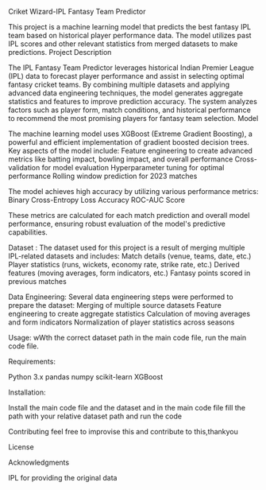 Criket Wizard-IPL Fantasy Team Predictor

This project is a machine learning model that predicts the best fantasy IPL team based on historical player performance data. The model utilizes past IPL scores and other relevant statistics from merged datasets to make predictions.
Project Description

The IPL Fantasy Team Predictor leverages historical Indian Premier League (IPL) data to forecast player performance and assist in selecting optimal fantasy cricket teams. By combining multiple datasets and applying advanced data engineering techniques, the model generates aggregate statistics and features to improve prediction accuracy. The system analyzes factors such as player form, match conditions, and historical performance to recommend the most promising players for fantasy team selection.
Model

The machine learning model uses XGBoost (Extreme Gradient Boosting), a powerful and efficient implementation of gradient boosted decision trees. Key aspects of the model include:
Feature engineering to create advanced metrics like batting impact, bowling impact, and overall performance
Cross-validation for model evaluation
Hyperparameter tuning for optimal performance
Rolling window prediction for 2023 matches

The model achieves high accuracy by utilizing various performance metrics:
Binary Cross-Entropy Loss
Accuracy
ROC-AUC Score

These metrics are calculated for each match prediction and overall model performance, ensuring robust evaluation of the model's predictive capabilities.


Dataset :
The dataset used for this project is a result of merging multiple IPL-related datasets and includes:
Match details (venue, teams, date, etc.)
Player statistics (runs, wickets, economy rate, strike rate, etc.)
Derived features (moving averages, form indicators, etc.)
Fantasy points scored in previous matches



Data Engineering:
Several data engineering steps were performed to prepare the dataset:
Merging of multiple source datasets
Feature engineering to create aggregate statistics
Calculation of moving averages and form indicators
Normalization of player statistics across seasons


Usage:
wWth the correct dataset path in the main code file, run the main code file.


Requirements:

Python 3.x
pandas
numpy
scikit-learn
XGBoost


Installation:

Install the main code file and the dataset and in the main code file fill the path with your relative dataset path and run the code 

Contributing
feel free to improvise this and contribute to this,thankyou 

License


Acknowledgments

IPL for providing the original data
